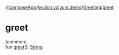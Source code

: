 //[composeApp](../../../index.md)/[ke.don.volyum.demo](../index.md)/[Greeting](index.md)/[greet](greet.md)

# greet

[common]\
fun [greet](greet.md)(): [String](https://kotlinlang.org/api/core/kotlin-stdlib/kotlin/-string/index.html)